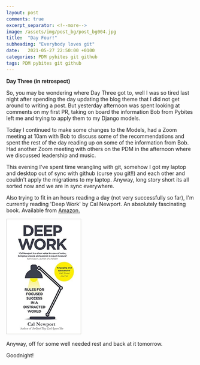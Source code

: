 ```yaml
---
layout: post
comments: true
excerpt_separator: <!--more-->
image: /assets/img/post_bg/post_bg004.jpg
title:  "Day Four!"
subheading: "Everybody loves git"
date:   2021-05-27 22:50:00 +0100
categories: PDM pybites git github
tags: PDM pybites git github
---
```


**Day Three (in retrospect)**

So, you may be wondering where Day Three got to, well I was so tired last night after spending the day updating the blog theme that I did not get around to
writing a post. But yesterday afternoon was spent looking at comments on my first PR, taking on <!--more-->board the information Bob from Pybites left me and
trying to apply them to my Django models.

Today I continued to make some changes to the Models, had a Zoom meeting at 10am with Bob to discuss some of the recommendations and spent the rest of the day
reading up on some of the information from Bob. Had another Zoom meeting with others on the PDM in the afternoon where we discussed leadership and music.

This evening I've spent time wrangling with git, somehow I got my laptop and desktop out of sync with github (curse you git!!) and each other and couldn't
apply the migrations to my laptop. Anyway, long story short its all sorted now and we are in sync everywhere.

Also trying to fit in an hours reading a day (not very successfully so far), I'm currently reading 'Deep Work' by Cal Newport. An absolutely fascinating book.
Available from <a href="https://www.amazon.co.uk/Deep-Work-Focused-Success-Distracted/dp/0349411905/ref=tmm_pap_swatch_0?_encoding=UTF8&qid=1622151867&sr=8-1" target="_blank">Amazon.</a>

<a href="https://www.amazon.co.uk/Deep-Work-Focused-Success-Distracted/dp/0349411905/ref=tmm_pap_swatch_0?_encoding=UTF8&qid=1622151867&sr=8-1" target="_blank"><img src="/assets/images/deepwork.jpg" alt="Deep Work Book Cover" width="200"/></a>

Anyway, off for some well needed rest and back at it tomorrow.

Goodnight!